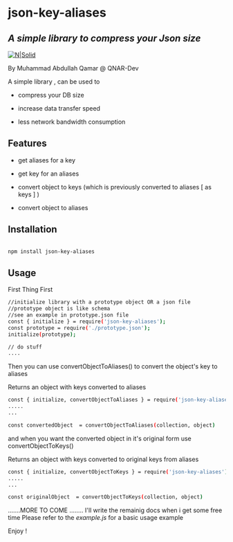 
# json-key-aliases

## _A simple library to compress your Json size_

  

[![N|Solid](http://qnar-dev.com/logo-q-t.png)](https://qnar-dev.com)

By Muhammad Abdullah Qamar @ QNAR-Dev

  
  

A simple library , can be used to

  

- compress your DB size

- increase data transfer speed

- less network bandwidth consumption

  

## Features

  

- get aliases for a key

- get key for an aliases

- convert object to keys (which is previously converted to aliases [ as keys ] )

- convert object to aliases

  

## Installation

```sh

npm install json-key-aliases

```

  

## Usage

First Thing First

```sh
//initialize library with a prototype object OR a json file 
//prototype object is like schema 
//see an example in prototype.json file
const { initialize } = require('json-key-aliases');
const prototype = require('./prototype.json');
initialize(prototype);

// do stuff
....
```

Then you can use convertObjectToAliases() to convert the object's key to aliases

Returns an object with keys converted to aliases

```sh
const { initialize, convertObjectToAliases } = require('json-key-aliases');
.....
...

const convertedObject  = convertObjectToAliases(collection, object)
``` 
and when you want the converted object in it's original form use convertObjectToKeys()

Returns an object with keys converted to original keys from aliases

```sh
const { initialize, convertObjectToKeys } = require('json-key-aliases');
.....
...

const originalObject  = convertObjectToKeys(collection, object)
``` 

.......MORE TO COME ........ I'll write the remainig docs when i get some free time
Please refer to the _example.js_ for a basic usage example 

Enjoy !